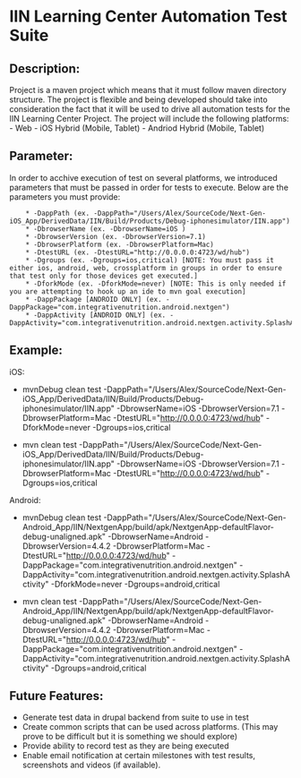 IIN Learning Center Automation Test Suite
==========================================

Description:
------------

Project is a maven project which means that it must follow maven directory structure. 
The project is flexible and being developed should take into consideration the fact that it 
will be used to drive all automation tests for the IIN Learning Center Project. The project
will include the following platforms:
		- Web
		- iOS Hybrid (Mobile, Tablet)
		- Andriod Hybrid (Mobile, Tablet)

Parameter:
----------

In order to acchive execution of test on several platforms, we introduced parameters that must be passed in order for tests to execute.
Below are the parameters you must provide:

		* -DappPath (ex. -DappPath="/Users/Alex/SourceCode/Next-Gen-iOS_App/DerivedData/IIN/Build/Products/Debug-iphonesimulator/IIN.app")
		* -DbrowserName (ex. -DbrowserName=iOS )
		* -DbrowserVersion (ex. -DbrowserVersion=7.1)
		* -DbrowserPlatform (ex. -DbrowserPlatform=Mac)
		* -DtestURL (ex. -DtestURL="http://0.0.0.0:4723/wd/hub")
		* -Dgroups (ex. -Dgroups=ios,critical) [NOTE: You must pass it either ios, android, web, crossplatform in groups in order to ensure that test only for those devices get executed.]
		* -DforkMode (ex. -DforkMode=never) [NOTE: This is only needed if you are attempting to hook up an ide to mvn goal execution]
		* -DappPackage [ANDROID ONLY] (ex. -DappPackage="com.integrativenutrition.android.nextgen")
        * -DappActivity [ANDROID ONLY] (ex. -DappActivity="com.integrativenutrition.android.nextgen.activity.SplashActivity")

Example:
--------

iOS:

- mvnDebug clean test -DappPath="/Users/Alex/SourceCode/Next-Gen-iOS_App/DerivedData/IIN/Build/Products/Debug-iphonesimulator/IIN.app" -DbrowserName=iOS -DbrowserVersion=7.1 -DbrowserPlatform=Mac -DtestURL="http://0.0.0.0:4723/wd/hub" -DforkMode=never -Dgroups=ios,critical

- mvn clean test -DappPath="/Users/Alex/SourceCode/Next-Gen-iOS_App/DerivedData/IIN/Build/Products/Debug-iphonesimulator/IIN.app" -DbrowserName=iOS -DbrowserVersion=7.1 -DbrowserPlatform=Mac -DtestURL="http://0.0.0.0:4723/wd/hub" -Dgroups=ios,critical


Android:

- mvnDebug clean test -DappPath="/Users/Alex/SourceCode/Next-Gen-Android_App/IIN/NextgenApp/build/apk/NextgenApp-defaultFlavor-debug-unaligned.apk" -DbrowserName=Android -DbrowserVersion=4.4.2 -DbrowserPlatform=Mac -DtestURL="http://0.0.0.0:4723/wd/hub" -DappPackage="com.integrativenutrition.android.nextgen" -DappActivity="com.integrativenutrition.android.nextgen.activity.SplashActivity" -DforkMode=never -Dgroups=android,critical

- mvn clean test -DappPath="/Users/Alex/SourceCode/Next-Gen-Android_App/IIN/NextgenApp/build/apk/NextgenApp-defaultFlavor-debug-unaligned.apk" -DbrowserName=Android -DbrowserVersion=4.4.2 -DbrowserPlatform=Mac -DtestURL="http://0.0.0.0:4723/wd/hub" -DappPackage="com.integrativenutrition.android.nextgen" -DappActivity="com.integrativenutrition.android.nextgen.activity.SplashActivity" -Dgroups=android,critical


Future Features:
----------------

- Generate test data in drupal backend from suite to use in test
- Create common scripts that can be used across platforms. (This may prove to be difficult but it is something we should explore)
- Provide ability to record test as they are being executed
- Enable email notification at certain milestones with test results, screenshots and videos (if available).